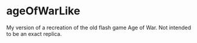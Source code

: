 # ageOfWarLike
My version of a recreation of the old flash game Age of War. Not intended to be an exact replica.
